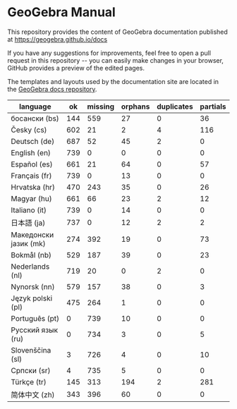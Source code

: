 # GeoGebra Manual

This repository provides the content of GeoGebra documentation published at https://geogebra.github.io/docs

If you have any suggestions for improvements, feel free to open a pull request in this repository -- you can easily make changes in your browser, GitHub provides a preview of the edited pages.

The templates and layouts used by the documentation site are located in the [GeoGebra docs repository](https://github.com/geogebra/docs).

| language              | ok  | missing | orphans | duplicates | partials |
|-----------------------|-----|---------|---------|------------|----------|
| босански (bs)          | 144     | 559     | 27      | 0       | 36      |
| Česky (cs)             | 602     | 21      | 2       | 4       | 116     |
| Deutsch (de)           | 687     | 52      | 45      | 2       | 0       |
| English (en)           | 739     | 0       | 0       | 0       | 0       |
| Español (es)           | 661     | 21      | 64      | 0       | 57      |
| Français (fr)          | 739     | 0       | 13      | 0       | 0       |
| Hrvatska (hr)          | 470     | 243     | 35      | 0       | 26      |
| Magyar (hu)            | 661     | 66      | 23      | 2       | 12      |
| Italiano (it)          | 739     | 0       | 14      | 0       | 0       |
| 日本語 (ja)               | 737     | 0       | 12      | 2       | 2       |
| Македонски јазик (mk)  | 274     | 392     | 19      | 0       | 73      |
| Bokmål (nb)            | 529     | 187     | 39      | 0       | 23      |
| Nederlands (nl)        | 719     | 20      | 0       | 2       | 0       |
| Nynorsk (nn)           | 579     | 157     | 38      | 0       | 3       |
| Język polski (pl)      | 475     | 264     | 1       | 0       | 0       |
| Português (pt)         | 0       | 739     | 10      | 0       | 0       |
| Русский язык (ru)      | 0       | 734     | 3       | 0       | 5       |
| Slovenščina (sl)       | 3       | 726     | 4       | 0       | 10      |
| Српски (sr)            | 4       | 735     | 5       | 0       | 0       |
| Türkçe (tr)            | 145     | 313     | 194     | 2       | 281     |
| 简体中文 (zh)              | 343     | 396     | 60      | 0       | 0       |
